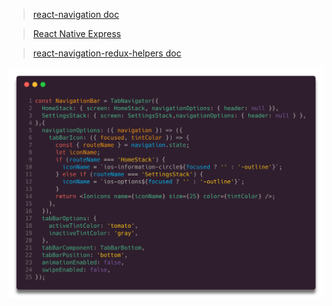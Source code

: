 > [react-navigation doc][react-navigation]

> [React Native Express ][React-Native-Express]

> [react-navigation-redux-helpers doc][react-navigation-redux-helpers]

<img src="./assets/tab-navigator.png"/>

[react-navigation]: https://reactnavigation.org/docs/getting-started.html
[React-Native-Express]: http://www.reactnativeexpress.com/
[react-navigation-redux-helpers]:https://github.com/react-navigation/react-navigation-redux-helpers